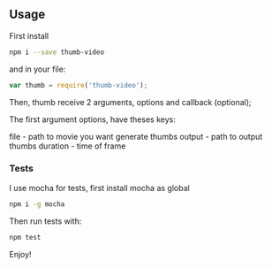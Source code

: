 ## Usage

First install

```sh
npm i --save thumb-video
```

and in your file:

```js
var thumb = require('thumb-video');
```

Then, thumb receive 2 arguments, options and callback (optional);

The first argument options, have theses keys:

file - path to movie you want generate thumbs
output - path to output thumbs
duration - time of frame
<!-- frames - amount of frames you want -->

### Tests
I use mocha for tests, first install mocha as global

```sh
npm i -g mocha
```

Then run tests with:

```sh
npm test
```

Enjoy!